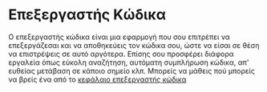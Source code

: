 # Επεξεργαστής Κώδικα

Ο επεξεργαστής κώδικα είναι μια εφαρμογή που σου επιτρέπει να επεξεργάζεσαι και να αποθηκεύεις τον κώδικα σου, ώστε να είσαι σε θέση να επιστρέψεις σε αυτό αργότερα. Επίσης σου προσφέρει διάφορα εργαλεία όπως εύκολη αναζήτηση, αυτόματη συμπλήρωση κώδικα, απ' ευθείας μετάβαση σε κάποιο σημείο κλπ. Μπορείς να μάθεις πού μπορείς να βρείς ένα από το [κεφάλαιο επεξεργαστής κώδικα](./code_editor/README.md)